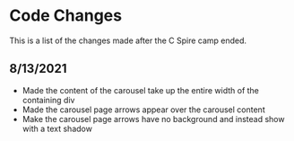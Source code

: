 # Code Changes

This is a list of the changes made after the C Spire camp ended.

## 8/13/2021

- Made the content of the carousel take up the entire width of the containing div
- Made the carousel page arrows appear over the carousel content
- Make the carousel page arrows have no background and instead show with a text shadow